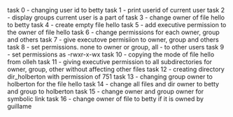 task 0 - changing user id to betty
task 1 - print userid of current user
task 2 - display groups current user is a part of
task 3 - change owner of file hello to betty
task 4 - create empty file hello
task 5 - add executive permission to the owner of file hello
task 6 - change permissions for each owner, group and others
task 7 - give executove permisiion to owner, group and others
task 8 - set permissions. none to owner or group, all - to other users
task 9 - set permissions as -rwxr-x-wx
task 10 - copying the mode of file hello from olleh
task 11 - giving executive permission to all subdirectories for owner, group, other without affecting other files
task 12 - creating directory dir_holberton with permission of 751
task 13 - changing group owner to holberton for the file hello
task 14 - change all files and dir owner to betty and group to holberton
task 15 - change owner and group owner for symbolic link
task 16 - change owner of file to betty if it is owned by guillame